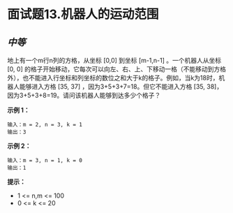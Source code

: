 面试题13.机器人的运动范围
===========

*中等*
-----------

地上有一个m行n列的方格，从坐标 [0,0] 到坐标 [m-1,n-1] 。一个机器人从坐标 [0, 0] 的格子开始移动，它每次可以向左、右、上、下移动一格（不能移动到方格外），也不能进入行坐标和列坐标的数位之和大于k的格子。例如，当k为18时，机器人能够进入方格 [35, 37] ，因为3+5+3+7=18。但它不能进入方格 [35, 38]，因为3+5+3+8=19。请问该机器人能够到达多少个格子？

**示例 1：**

    输入：m = 2, n = 3, k = 1
    输出：3

**示例 2：**

    输入：m = 3, n = 1, k = 0
    输出：1

**提示：**

* 1 <= n,m <= 100
* 0 <= k <= 20